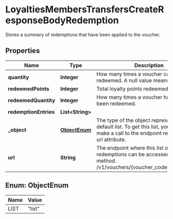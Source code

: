 

# LoyaltiesMembersTransfersCreateResponseBodyRedemption

Stores a summary of redemptions that have been applied to the voucher.

## Properties

| Name | Type | Description |
|------------ | ------------- | ------------- |
|**quantity** | **Integer** | How many times a voucher can be redeemed. A null value means unlimited. |
|**redeemedPoints** | **Integer** | Total loyalty points redeemed. |
|**redeemedQuantity** | **Integer** | How many times a voucher has already been redeemed. |
|**redemptionEntries** | **List&lt;String&gt;** |  |
|**_object** | [**ObjectEnum**](#ObjectEnum) | The type of the object represented is by default list. To get this list, you need to make a call to the endpoint returned in the url attribute. |
|**url** | **String** | The endpoint where this list of redemptions can be accessed using a GET method. /v1/vouchers/{voucher_code}/redemptions |



## Enum: ObjectEnum

| Name | Value |
|---- | -----|
| LIST | &quot;list&quot; |



